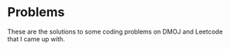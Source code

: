 # Problems
These are the solutions to some coding problems on DMOJ and Leetcode that I came up with.
